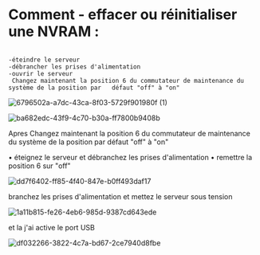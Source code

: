 # Comment - effacer ou réinitialiser une NVRAM :
```

-éteindre le serveur
-débrancher les prises d'alimentation
-ouvrir le serveur
 Changez maintenant la position 6 du commutateur de maintenance du système de la position par   défaut "off" à "on" 
 ```
![6796502a-a7dc-43ca-8f03-5729f901980f (1)](https://user-images.githubusercontent.com/97644650/207916332-323534af-9a70-4bea-9ce4-76f3e523ccde.JPG)

![ba682edc-43f9-4c70-b30a-ff7800b9408b](https://user-images.githubusercontent.com/97644650/207917812-6d8dc783-f600-4903-b579-85e426de7ac9.jpg)

Apres Changez maintenant la position 6 du commutateur de maintenance du système de la position par défaut "off" à "on"

•	éteignez le serveur et débranchez les prises d'alimentation
•	remettre la position 6 sur "off"

![dd7f6402-ff85-4f40-847e-b0ff493daf17](https://user-images.githubusercontent.com/97644650/207919227-4ae03492-64f4-4a67-979a-e8b8f7f726b7.jpg)


branchez les prises d'alimentation et mettez le serveur sous tension

![1a11b815-fe26-4eb6-985d-9387cd643ede](https://user-images.githubusercontent.com/97644650/207925550-a1e1a666-f404-4f85-9bb8-b70f1e942c99.jpg)

et la j'ai active le port USB

![df032266-3822-4c7a-bd67-2ce7940d8fbe](https://user-images.githubusercontent.com/97644650/207925722-bbecbb41-3b09-4f2f-a068-741dd923ce98.jpg)







